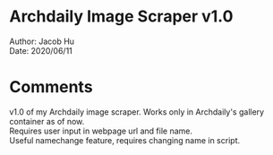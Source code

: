 # Archdaily Image Scraper v1.0
Author: Jacob Hu\
Date: 2020/06/11

# Comments
v1.0 of my Archdaily image scraper. Works only in Archdaily's gallery container as of now. \
Requires user input in webpage url and file name. \
Useful namechange feature, requires changing name in script.
